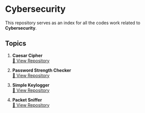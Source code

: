 # Cybersecurity

This repository serves as an index for all the codes work related to **Cybersecurity**.

## Topics

1. **Caesar Cipher**  
   [🔗 View Repository](https://github.com/foresto-dreamer/CAESER-CIPHER-)

2. **Password Strength Checker**  
   [🔗 View Repository](https://github.com/foresto-dreamer/PASSWORD-CHECKER)

3. **Simple Keylogger**  
   [🔗 View Repository](https://github.com/foresto-dreamer/KEYLOGGER-)

4. **Packet Sniffer**<br>
   [🔗 View Repository](https://github.com/foresto-dreamer/PACKETSNIFFER)

